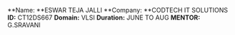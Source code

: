 **Name: **ESWAR TEJA JALLI
**Company: **CODTECH IT SOLUTIONS
**ID:** CT12DS667
**Domain:** VLSI
**Duration:** JUNE TO AUG
**MENTOR:** G.SRAVANI

